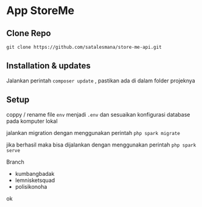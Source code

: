 # App StoreMe

## Clone Repo
  `git clone https://github.com/satalesmana/store-me-api.git`

## Installation & updates
  Jalankan perintah  `composer update` , pastikan ada di dalam folder projeknya


## Setup

coppy / rename file `env` menjadi `.env` dan sesuaikan konfigurasi database pada komputer lokal

jalankan migration dengan menggunakan perintah 
  `php spark migrate`

jika berhasil maka bisa dijalankan dengan menggunakan perintah 
  `php spark serve `

Branch 
  - kumbangbadak
  - lemnisketsquad
  - polisikonoha

ok
